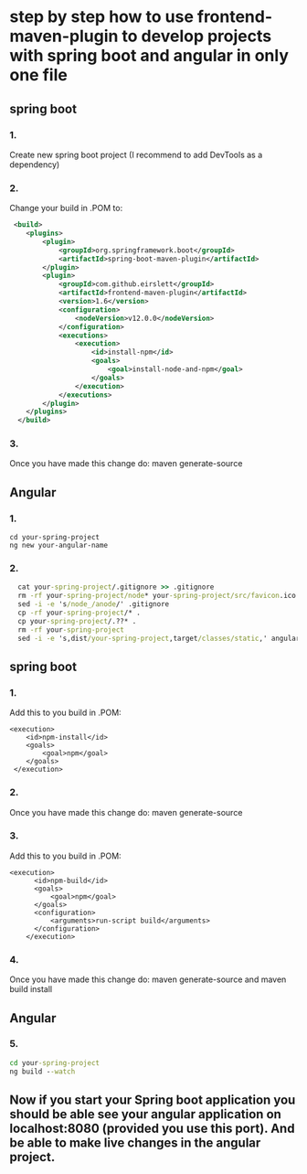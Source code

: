 # step by step how to use frontend-maven-plugin to develop projects with spring boot and angular in only one file

## spring boot
### 1. 

  Create new spring boot project
  (I recommend to add DevTools as a dependency) 
 
### 2. 
  Change your build in .POM to: 
  ```xml
   <build>
      <plugins>
          <plugin>
              <groupId>org.springframework.boot</groupId>
              <artifactId>spring-boot-maven-plugin</artifactId>
          </plugin>
          <plugin>
              <groupId>com.github.eirslett</groupId>
              <artifactId>frontend-maven-plugin</artifactId>
              <version>1.6</version>
              <configuration>
                  <nodeVersion>v12.0.0</nodeVersion>
              </configuration>
              <executions>
                  <execution>
                      <id>install-npm</id>
                      <goals>
                          <goal>install-node-and-npm</goal>
                      </goals>
                  </execution>
              </executions>
          </plugin>
      </plugins>
    </build>
   ```
### 3.     
  Once you have made this change do: 
  maven generate-source

## Angular
### 1. 
  ```
  cd your-spring-project
  ng new your-angular-name
  ```
  
### 2.
```cmd
  cat your-spring-project/.gitignore >> .gitignore
  rm -rf your-spring-project/node* your-spring-project/src/favicon.ico your-spring-project/.gitignore your-spring-project/.git
  sed -i -e 's/node_/anode/' .gitignore
  cp -rf your-spring-project/* .
  cp your-spring-project/.??* .
  rm -rf your-spring-project
  sed -i -e 's,dist/your-spring-project,target/classes/static,' angular.json
  ```
## spring boot
### 1.
  Add this to you build in .POM:
  ```
  <execution>
      <id>npm-install</id>
      <goals>
          <goal>npm</goal>
      </goals>
   </execution>
  ```

### 2. 
  Once you have made this change do: 
  maven generate-source
  
### 3. 
  Add this to you build in .POM:
  ```
  <execution>
        <id>npm-build</id>
        <goals>
            <goal>npm</goal>
        </goals>
        <configuration>
            <arguments>run-script build</arguments>
        </configuration>
      </execution>
   ```  
### 4. 
  Once you have made this change do: 
  maven generate-source
  and
  maven build install
  
## Angular
### 5. 
  ```cmd
  cd your-spring-project
  ng build --watch
  ```

## Now if you start your Spring boot application you should be able see your angular application on localhost:8080 (provided you use this port). And be able to make live changes in the angular project.

